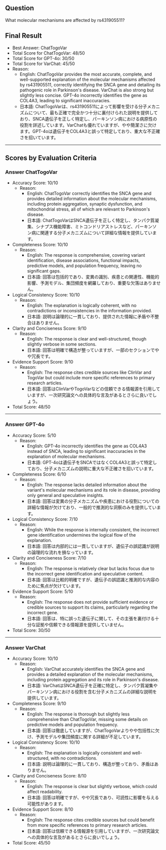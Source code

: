 ## Question

What molecular mechanisms are affected by rs431905511?

## Final Result

- Best Answer: ChatTogoVar
- Total Score for ChatTogoVar: 48/50
- Total Score for GPT-4o: 30/50
- Total Score for VarChat: 45/50
- Reason:
  - English: ChatTogoVar provides the most accurate, complete, and well-supported explanation of the molecular mechanisms affected by rs431905511, correctly identifying the SNCA gene and detailing its pathogenic role in Parkinson's disease. VarChat is also strong but slightly less concise. GPT-4o incorrectly identifies the gene as COL4A3, leading to significant inaccuracies.
  - 日本語: ChatTogoVarは、rs431905511によって影響を受ける分子メカニズムについて、最も正確で完全かつ十分に裏付けられた説明を提供しており、SNCA遺伝子を正しく特定し、パーキンソン病における病原性の役割を詳述しています。VarChatも優れていますが、やや簡潔さに欠けます。GPT-4oは遺伝子をCOL4A3と誤って特定しており、重大な不正確さを招いています。

---

## Scores by Evaluation Criteria

### Answer ChatTogoVar
- Accuracy Score: 10/10
  - Reason: 
    - English: ChatTogoVar correctly identifies the SNCA gene and provides detailed information about the molecular mechanisms, including protein aggregation, synaptic dysfunction, and mitochondrial stress, all of which are relevant to Parkinson's disease.
    - 日本語: ChatTogoVarはSNCA遺伝子を正しく特定し、タンパク質凝集、シナプス機能障害、ミトコンドリアストレスなど、パーキンソン病に関連する分子メカニズムについて詳細な情報を提供しています。
- Completeness Score: 10/10
  - Reason: 
    - English: The response is comprehensive, covering variant identification, disease associations, functional impacts, predictive models, and population frequency, leaving no significant gaps.
    - 日本語: 回答は包括的であり、変異の識別、疾患との関連性、機能的影響、予測モデル、集団頻度を網羅しており、重要な欠落はありません。
- Logical Consistency Score: 10/10
  - Reason: 
    - English: The explanation is logically coherent, with no contradictions or inconsistencies in the information provided.
    - 日本語: 説明は論理的に一貫しており、提供された情報に矛盾や不整合はありません。
- Clarity and Conciseness Score: 9/10
  - Reason: 
    - English: The response is clear and well-structured, though slightly verbose in some sections.
    - 日本語: 回答は明確で構造が整っていますが、一部のセクションでやや冗長です。
- Evidence Support Score: 9/10
  - Reason: 
    - English: The response cites credible sources like ClinVar and TogoVar but could include more specific references to primary research articles.
    - 日本語: 回答はClinVarやTogoVarなどの信頼できる情報源を引用していますが、一次研究論文への具体的な言及があるとさらに良いでしょう。
- Total Score: 48/50

---

### Answer GPT-4o
- Accuracy Score: 5/10
  - Reason: 
    - English: GPT-4o incorrectly identifies the gene as COL4A3 instead of SNCA, leading to significant inaccuracies in the explanation of molecular mechanisms.
    - 日本語: GPT-4oは遺伝子をSNCAではなくCOL4A3と誤って特定しており、分子メカニズムの説明に重大な不正確さを招いています。
- Completeness Score: 6/10
  - Reason: 
    - English: The response lacks detailed information about the variant's molecular mechanisms and its role in disease, providing only general and speculative insights.
    - 日本語: 回答は変異の分子メカニズムや疾患における役割についての詳細な情報が欠けており、一般的で推測的な洞察のみを提供しています。
- Logical Consistency Score: 7/10
  - Reason: 
    - English: While the response is internally consistent, the incorrect gene identification undermines the logical flow of the explanation.
    - 日本語: 回答は内部的には一貫していますが、遺伝子の誤認識が説明の論理的な流れを損なっています。
- Clarity and Conciseness Score: 7/10
  - Reason: 
    - English: The response is relatively clear but lacks focus due to the incorrect gene identification and speculative content.
    - 日本語: 回答は比較的明確ですが、遺伝子の誤認識と推測的な内容のために焦点が欠けています。
- Evidence Support Score: 5/10
  - Reason: 
    - English: The response does not provide sufficient evidence or credible sources to support its claims, particularly regarding the incorrect gene.
    - 日本語: 回答は、特に誤った遺伝子に関して、その主張を裏付ける十分な証拠や信頼できる情報源を提供していません。
- Total Score: 30/50

---

### Answer VarChat
- Accuracy Score: 10/10
  - Reason: 
    - English: VarChat accurately identifies the SNCA gene and provides a detailed explanation of the molecular mechanisms, including protein aggregation and its role in Parkinson's disease.
    - 日本語: VarChatはSNCA遺伝子を正確に特定し、タンパク質凝集やパーキンソン病における役割を含む分子メカニズムの詳細な説明を提供しています。
- Completeness Score: 9/10
  - Reason: 
    - English: The response is thorough but slightly less comprehensive than ChatTogoVar, missing some details on predictive models and population frequency.
    - 日本語: 回答は徹底していますが、ChatTogoVarよりやや包括性に欠け、予測モデルや集団頻度に関する詳細が不足しています。
- Logical Consistency Score: 10/10
  - Reason: 
    - English: The explanation is logically consistent and well-structured, with no contradictions.
    - 日本語: 説明は論理的に一貫しており、構造が整っており、矛盾はありません。
- Clarity and Conciseness Score: 8/10
  - Reason: 
    - English: The response is clear but slightly verbose, which could affect readability.
    - 日本語: 回答は明確ですが、やや冗長であり、可読性に影響を与える可能性があります。
- Evidence Support Score: 8/10
  - Reason: 
    - English: The response cites credible sources but could benefit from more specific references to primary research articles.
    - 日本語: 回答は信頼できる情報源を引用していますが、一次研究論文への具体的な言及があるとさらに良いでしょう。
- Total Score: 45/50